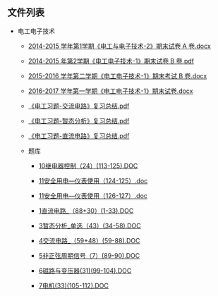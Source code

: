 

## 文件列表

- 电工电子技术

    - [2014-2015 学年第1学期《电工与电子技术-2》期末试卷 A 卷.docx](https://github.com/bjut-swift/BJUT-Helper/raw/master/%E7%94%B5%E5%B7%A5%E7%94%B5%E5%AD%90%E6%8A%80%E6%9C%AF/2014-2015%20%E5%AD%A6%E5%B9%B4%E7%AC%AC1%E5%AD%A6%E6%9C%9F%E3%80%8A%E7%94%B5%E5%B7%A5%E4%B8%8E%E7%94%B5%E5%AD%90%E6%8A%80%E6%9C%AF-2%E3%80%8B%E6%9C%9F%E6%9C%AB%E8%AF%95%E5%8D%B7%20A%20%E5%8D%B7.docx)

    - [2014-2015 年第2学期《电工电子技术-1》期末试卷 B 卷.pdf](https://github.com/bjut-swift/BJUT-Helper/raw/master/%E7%94%B5%E5%B7%A5%E7%94%B5%E5%AD%90%E6%8A%80%E6%9C%AF/2014-2015%20%E5%B9%B4%E7%AC%AC2%E5%AD%A6%E6%9C%9F%E3%80%8A%E7%94%B5%E5%B7%A5%E7%94%B5%E5%AD%90%E6%8A%80%E6%9C%AF-1%E3%80%8B%E6%9C%9F%E6%9C%AB%E8%AF%95%E5%8D%B7%20B%20%E5%8D%B7.pdf)

    - [2015-2016 学年第二学期《电工电子技术-1》期末考试 B 卷.docx](https://github.com/bjut-swift/BJUT-Helper/raw/master/%E7%94%B5%E5%B7%A5%E7%94%B5%E5%AD%90%E6%8A%80%E6%9C%AF/2015-2016%20%E5%AD%A6%E5%B9%B4%E7%AC%AC%E4%BA%8C%E5%AD%A6%E6%9C%9F%E3%80%8A%E7%94%B5%E5%B7%A5%E7%94%B5%E5%AD%90%E6%8A%80%E6%9C%AF-1%E3%80%8B%E6%9C%9F%E6%9C%AB%E8%80%83%E8%AF%95%20B%20%E5%8D%B7.docx)

    - [2016-2017 学年第一学期《电工电子技术-1》期末试卷.docx](https://github.com/bjut-swift/BJUT-Helper/raw/master/%E7%94%B5%E5%B7%A5%E7%94%B5%E5%AD%90%E6%8A%80%E6%9C%AF/2016-2017%20%E5%AD%A6%E5%B9%B4%E7%AC%AC%E4%B8%80%E5%AD%A6%E6%9C%9F%E3%80%8A%E7%94%B5%E5%B7%A5%E7%94%B5%E5%AD%90%E6%8A%80%E6%9C%AF-1%E3%80%8B%E6%9C%9F%E6%9C%AB%E8%AF%95%E5%8D%B7.docx)

    - [《电工习题-交流电路》复习总结.pdf](https://github.com/bjut-swift/BJUT-Helper/raw/master/%E7%94%B5%E5%B7%A5%E7%94%B5%E5%AD%90%E6%8A%80%E6%9C%AF/%E3%80%8A%E7%94%B5%E5%B7%A5%E4%B9%A0%E9%A2%98-%E4%BA%A4%E6%B5%81%E7%94%B5%E8%B7%AF%E3%80%8B%E5%A4%8D%E4%B9%A0%E6%80%BB%E7%BB%93.pdf)

    - [《电工习题-暂态分析》复习总结.pdf](https://github.com/bjut-swift/BJUT-Helper/raw/master/%E7%94%B5%E5%B7%A5%E7%94%B5%E5%AD%90%E6%8A%80%E6%9C%AF/%E3%80%8A%E7%94%B5%E5%B7%A5%E4%B9%A0%E9%A2%98-%E6%9A%82%E6%80%81%E5%88%86%E6%9E%90%E3%80%8B%E5%A4%8D%E4%B9%A0%E6%80%BB%E7%BB%93.pdf)

    - [《电工习题-直流电路》复习总结.pdf](https://github.com/bjut-swift/BJUT-Helper/raw/master/%E7%94%B5%E5%B7%A5%E7%94%B5%E5%AD%90%E6%8A%80%E6%9C%AF/%E3%80%8A%E7%94%B5%E5%B7%A5%E4%B9%A0%E9%A2%98-%E7%9B%B4%E6%B5%81%E7%94%B5%E8%B7%AF%E3%80%8B%E5%A4%8D%E4%B9%A0%E6%80%BB%E7%BB%93.pdf)

    - 题库

        - [10继电器控制（24）(113-125).DOC](https://github.com/bjut-swift/BJUT-Helper/raw/master/%E7%94%B5%E5%B7%A5%E7%94%B5%E5%AD%90%E6%8A%80%E6%9C%AF/%E9%A2%98%E5%BA%93/10%E7%BB%A7%E7%94%B5%E5%99%A8%E6%8E%A7%E5%88%B6%EF%BC%8824%EF%BC%89%28113-125%29.DOC)

        - [11安全用电—仪表使用（124-125）.doc](https://github.com/bjut-swift/BJUT-Helper/raw/master/%E7%94%B5%E5%B7%A5%E7%94%B5%E5%AD%90%E6%8A%80%E6%9C%AF/%E9%A2%98%E5%BA%93/11%E5%AE%89%E5%85%A8%E7%94%A8%E7%94%B5%E2%80%94%E4%BB%AA%E8%A1%A8%E4%BD%BF%E7%94%A8%EF%BC%88124-125%EF%BC%89.doc)

        - [11安全用电—仪表使用（126-127）.doc](https://github.com/bjut-swift/BJUT-Helper/raw/master/%E7%94%B5%E5%B7%A5%E7%94%B5%E5%AD%90%E6%8A%80%E6%9C%AF/%E9%A2%98%E5%BA%93/11%E5%AE%89%E5%85%A8%E7%94%A8%E7%94%B5%E2%80%94%E4%BB%AA%E8%A1%A8%E4%BD%BF%E7%94%A8%EF%BC%88126-127%EF%BC%89.doc)

        - [1直流电路_（88+30）(1-33).DOC](https://github.com/bjut-swift/BJUT-Helper/raw/master/%E7%94%B5%E5%B7%A5%E7%94%B5%E5%AD%90%E6%8A%80%E6%9C%AF/%E9%A2%98%E5%BA%93/1%E7%9B%B4%E6%B5%81%E7%94%B5%E8%B7%AF_%EF%BC%8888%2B30%EF%BC%89%281-33%29.DOC)

        - [3暂态分析_单选（43）(34-58).DOC](https://github.com/bjut-swift/BJUT-Helper/raw/master/%E7%94%B5%E5%B7%A5%E7%94%B5%E5%AD%90%E6%8A%80%E6%9C%AF/%E9%A2%98%E5%BA%93/3%E6%9A%82%E6%80%81%E5%88%86%E6%9E%90_%E5%8D%95%E9%80%89%EF%BC%8843%EF%BC%89%2834-58%29.DOC)

        - [4交流电路_（59+48）(59-88).DOC](https://github.com/bjut-swift/BJUT-Helper/raw/master/%E7%94%B5%E5%B7%A5%E7%94%B5%E5%AD%90%E6%8A%80%E6%9C%AF/%E9%A2%98%E5%BA%93/4%E4%BA%A4%E6%B5%81%E7%94%B5%E8%B7%AF_%EF%BC%8859%2B48%EF%BC%89%2859-88%29.DOC)

        - [5非正弦周期信号（7）(89-90).DOC](https://github.com/bjut-swift/BJUT-Helper/raw/master/%E7%94%B5%E5%B7%A5%E7%94%B5%E5%AD%90%E6%8A%80%E6%9C%AF/%E9%A2%98%E5%BA%93/5%E9%9D%9E%E6%AD%A3%E5%BC%A6%E5%91%A8%E6%9C%9F%E4%BF%A1%E5%8F%B7%EF%BC%887%EF%BC%89%2889-90%29.DOC)

        - [6磁路与变压器(31)(99-104).DOC](https://github.com/bjut-swift/BJUT-Helper/raw/master/%E7%94%B5%E5%B7%A5%E7%94%B5%E5%AD%90%E6%8A%80%E6%9C%AF/%E9%A2%98%E5%BA%93/6%E7%A3%81%E8%B7%AF%E4%B8%8E%E5%8F%98%E5%8E%8B%E5%99%A8%2831%29%2899-104%29.DOC)

        - [7电机(33)(105-112).DOC](https://github.com/bjut-swift/BJUT-Helper/raw/master/%E7%94%B5%E5%B7%A5%E7%94%B5%E5%AD%90%E6%8A%80%E6%9C%AF/%E9%A2%98%E5%BA%93/7%E7%94%B5%E6%9C%BA%2833%29%28105-112%29.DOC)

